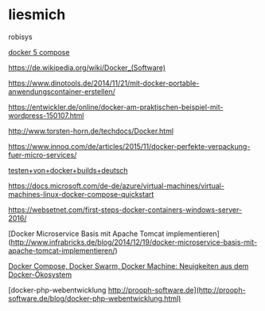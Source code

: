# liesmich

robisys

[docker 5 compose ](https://www.ab-heute-programmieren.de/docker-teil-5-docker-compose-fuer-mehrere-container/)

https://de.wikipedia.org/wiki/Docker_(Software)

https://www.dinotools.de/2014/11/21/mit-docker-portable-anwendungscontainer-erstellen/

https://entwickler.de/online/docker-am-praktischen-beispiel-mit-wordpress-150107.html

http://www.torsten-horn.de/techdocs/Docker.html

https://www.innoq.com/de/articles/2015/11/docker-perfekte-verpackung-fuer-micro-services/

[testen+von+docker+builds+deutsch](https://www.google.com/search?hl=de&as_q=Testen+von+docker+builds+deutsch&as_epq=&as_oq=&as_eq=&as_nlo=&as_nhi=&lr=lang_de&cr=&as_qdr=all&as_sitesearch=&as_occt=any&safe=images&as_filetype=&as_rights=#q=Testen+von+docker+builds+deutsch&lr=lang_de&hl=de&as_qdr=all&tbs=lr:lang_1de&start=10&*)


https://docs.microsoft.com/de-de/azure/virtual-machines/virtual-machines-linux-docker-compose-quickstart

https://websetnet.com/first-steps-docker-containers-windows-server-2016/

[Docker Microservice Basis mit Apache Tomcat implementieren] (http://www.infrabricks.de/blog/2014/12/19/docker-microservice-basis-mit-apache-tomcat-implementieren/)

[Docker Compose, Docker Swarm, Docker Machine: Neuigkeiten aus dem Docker-Ökosystem](https://jaxenter.de/docker-compose-docker-swarm-docker-machine-neuigkeiten-aus-dem-docker-oekosystem-39137)

[docker-php-webentwicklung  http://prooph-software.de](http://prooph-software.de/blog/docker-php-webentwicklung.html)

